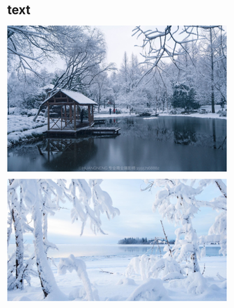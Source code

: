 # text
![雪](https://github.com/hardy231/text/blob/main/1.png)

![雪](https://github.com/hardy231/text/blob/main/2.png)
